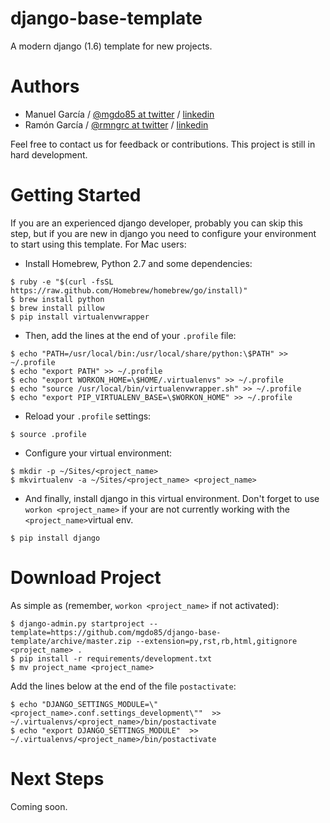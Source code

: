 django-base-template
====================

A modern django (1.6) template for new projects.



Authors
=======

- Manuel García / [@mgdo85 at twitter](https://www.twitter.com/mgdo85) / [linkedin](http://es.linkedin.com/in/mgdo85/) 
- Ramón García / [@rmngrc at twitter](https://www.twitter.com/rmngrc) / [linkedin](http://es.linkedin.com/in/rmngrc/) 


Feel free to contact us for feedback or contributions. This project is still in hard development.



Getting Started
===============

If you are an experienced django developer, probably you can skip this step, but if you are new in django you need to configure your environment to start using this template. For Mac users:

- Install Homebrew, Python 2.7 and some dependencies:

```
$ ruby -e "$(curl -fsSL https://raw.github.com/Homebrew/homebrew/go/install)"
$ brew install python
$ brew install pillow
$ pip install virtualenvwrapper
```

- Then, add the lines at the end of your ``.profile`` file:

```
$ echo "PATH=/usr/local/bin:/usr/local/share/python:\$PATH" >> ~/.profile
$ echo "export PATH" >> ~/.profile
$ echo "export WORKON_HOME=\$HOME/.virtualenvs" >> ~/.profile
$ echo "source /usr/local/bin/virtualenvwrapper.sh" >> ~/.profile
$ echo "export PIP_VIRTUALENV_BASE=\$WORKON_HOME" >> ~/.profile
```

- Reload your ``.profile`` settings:

```
$ source .profile
```

- Configure your virtual environment:

```
$ mkdir -p ~/Sites/<project_name>
$ mkvirtualenv -a ~/Sites/<project_name> <project_name>
```

- And finally, install django in this virtual environment. Don't forget to use ``workon <project_name>`` if your are not currently working with the ``<project_name>``virtual env.

```
$ pip install django
```



Download Project
================

As simple as (remember, ``workon <project_name>`` if not activated):

```
$ django-admin.py startproject --template=https://github.com/mgdo85/django-base-template/archive/master.zip --extension=py,rst,rb,html,gitignore <project_name> .
$ pip install -r requirements/development.txt
$ mv project_name <project_name>
```

Add the lines below at the end of the file ``postactivate``:

```
$ echo "DJANGO_SETTINGS_MODULE=\"<project_name>.conf.settings_development\""  >> ~/.virtualenvs/<project_name>/bin/postactivate
$ echo "export DJANGO_SETTINGS_MODULE"  >> ~/.virtualenvs/<project_name>/bin/postactivate
```



Next Steps
===========

Coming soon. 
